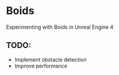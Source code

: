 # Boids

Experimenting with Boids in Unreal Engine 4

## TODO:
- Implement obstacle detection
- Improve performance

